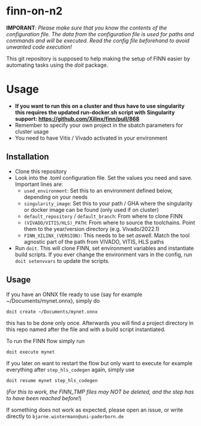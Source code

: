 # finn-on-n2
__IMPORANT__: _Please make sure that you know the contents of the configuration file. The data from the configuration file is used for paths and commands and will be executed. Read the config file beforehand to avoid unwanted code execution!_

This git repository is supposed to help making the setup of FINN easier by automating tasks using the _doit_ package.

# Usage
* __If you want to run this on a cluster and thus have to use singularity this requires the updated run-docker.sh script with Singularity support: https://github.com/Xilinx/finn/pull/868__
* Remember to specify your own project in the sbatch parameters for cluster usage
* You need to have Vitis / Vivado activated in your environment

## Installation
* Clone this repository
* Look into the .toml configuration file. Set the values you need and save. Important lines are:
  * ```used_environment```: Set this to an environment defined below, depending on your needs
  * ```singularity_image```: Set this to your path / GHA where the singularity or docker image can be found (only used if on cluster)
  * ```default_repository``` / ```default_branch```: From where to clone FINN
  * ```(VIVADO/VITIS/HLS)_PATH```: From where to source the toolchains. Point them to the year/version directory (e.g. Vivado/2022.1)
  * ```FINN_XILINX_(VERSION)```: This needs to be set _aswell_. Match the tool agnostic part of the path from VIVADO, VITIS, HLS paths
* Run ```doit```. This will clone FINN, set environment variables and instantiate build scripts. If you ever change the environment vars in the config, run ```doit setenvvars``` to update the scripts.

## Usage
If you have an ONNX file ready to use (say for example ~/Documents/mynet.onnx), simply do

```
doit create ~/Documents/mynet.onnx
```

this has to be done only once. Afterwards you will find a project directory in this repo named after the file and with a build script instantiated.

To run the FINN flow simply run

```
doit execute mynet
```

If you later on want to restart the flow but only want to execute for example everything after ```step_hls_codegen``` again, simply use

```
doit resume mynet step_hls_codegen
```

(_For this to work, the FINN_TMP files may NOT be deleted, and the step has to have been reached before!_)


If something does not work as expected, please open an issue, or write directly to `bjarne.wintermann@uni-paderborn.de`
